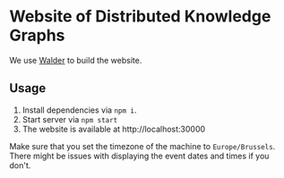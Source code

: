 # Website of Distributed Knowledge Graphs

We use [Walder](https://github.com/KNowledgeOnWebScale/walder) 
to build the website.

## Usage

1. Install dependencies via `npm i`.
2. Start server via `npm start`
3. The website is available at http://localhost:30000

Make sure that you set the timezone of the machine to `Europe/Brussels`.
There might be issues with displaying the event dates and times if you don't.
